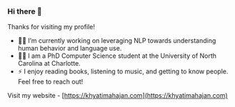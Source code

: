 ### Hi there 👋

<!--
**khyatimahajan/khyatimahajan** is a ✨ _special_ ✨ repository because its `README.md` (this file) appears on your GitHub profile.

Here are some ideas to get you started:

- 🔭 I’m currently working on ...
- 🌱 I’m currently learning ...
- 👯 I’m looking to collaborate on ...
- 🤔 I’m looking for help with ...
- 💬 Ask me about ...
- 📫 How to reach me: ...
- 😄 Pronouns: ...
- ⚡ Fun fact: ...
-->

Thanks for visiting my profile!

- 👩‍💻 I’m currently working on leveraging NLP towards understanding human behavior and language use.
- 👩‍🎓 I am a PhD Computer Science student at the University of North Carolina at Charlotte.
- ⚡ I enjoy reading books, listening to music, and getting to know people. Feel free to reach out!

Visit my website - [https://khyatimahajan.com](https://khyatimahajan.com)
